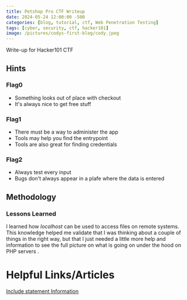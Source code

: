 ```yaml
---
title: Petshop Pro CTF Writeup
date: 2024-05-24 12:00:00 -500
categories: [blog, tutorial, ctf, Web Penetration Testing]
tags: [cyber, security, ctf, hacker101]
image: /pictures/codys-first-blog/cody.jpeg
---
```


Write-up for Hacker101 CTF


## Hints

### Flag0

- Something looks out of place with checkout
- It's always nice to get free stuff


### Flag1

- There must be a way to administer the app
- Tools may help you find the entrypoint
- Tools are also great for finding credentials

### Flag2

- Always test every input 
- Bugs don't always appear in a plafe where the data is entered


## Methodology


### Lessons Learned


I learned how *localhost* can be used to access files on remote systems. This knowledge helped me validate that I was thinking about a couple of things in the right way, but that I just needed a little more help and information to see the full picture on what is going on under the hood on PHP servers .










# Helpful Links/Articles


[Include statement Information](https://www.tek-tips.com/viewthread.cfm?qid=414405)


